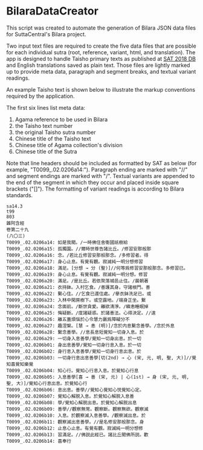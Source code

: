 # BilaraDataCreator

This script was created to automate the generation of Bilara JSON data files for SuttaCentral's Bilara project. 

Two input text files are required to create the five data files that are possible for each individual sutra (root, reference, variant, html, and translation). The app is designed to handle Taisho primary texts as published at [SAT 2018 DB](https://21dzk.l.u-tokyo.ac.jp/SAT2018/master30.php?lang=en) and English translations saved as plain text. Those files are lightly marked up to provide meta data, paragraph and segment breaks, and textual variant readings.

An example Taisho text is shown below to illustrate the markup conventions required by the application.

The first six lines list meta data: 
1. Agama reference to be used in Bilara
1. the Taisho text number
1. the original Taisho sutra number
1. Chinese title of the Taisho text
1. Chinese title of Agama collection's division
1. Chinese title of the Sutra

Note that line headers should be included as formatted by SAT as below (for example, "T0099_.02.0206a14:").
Paragraph ending are marked with "//" and segment endings are marked with "/".
Textual variants are appended to the end of the segment in which they occur and placed inside square brackets ("[]").
The formatting of variant readings is according to Bilara standards.
```
sa14.3
t99
803
雜阿含經
卷第二十九
(八〇三)
T0099_.02.0206a14: 如是我聞。/一時佛住舍衞國祇樹給
T0099_.02.0206a15: 孤獨園。//爾時世尊告諸比丘。/修習安那般那
T0099_.02.0206a16: 念。/若比丘修習安那般那念。/多修習者。得
T0099_.02.0206a17: 身心止息。有覺有觀。寂滅純一明分想修習
T0099_.02.0206a18: 滿足。[分想 → 分 (聖)]//何等爲修習安那般那念。多修習已。
T0099_.02.0206a19: 身心止息。有覺有觀。寂滅純一明分想。修習
T0099_.02.0206a20: 滿足。/是比丘。若依聚落城邑止住。/晨朝著
T0099_.02.0206a21: 衣持鉢。入村乞食。/善護其身。守諸根門。善
T0099_.02.0206a22: 繋心住。//乞食已還住處。/擧衣鉢洗足已。或
T0099_.02.0206a23: 入林中閑房樹下。或空露地。/端身正坐。繋
T0099_.02.0206a24: 念面前。/斷世貪愛。離欲清淨。/瞋恚睡眠掉
T0099_.02.0206a25: 悔疑斷。/度諸疑惑。於諸善法。心得決定。//遠
T0099_.02.0206a26: 離五蓋煩惱於心令慧力羸爲障礙分不
T0099_.02.0206a27: 趣涅槃。[慧 → 恚 (明)]/念於内息繋念善學。/念於外息
T0099_.02.0206a28: 繋念善學。//息長息短覺知一切身入息。於
T0099_.02.0206a29: 一切身入息善學/覺知一切身出息。於一切
T0099_.02.0206b01: 身出息善學/覺知一切身行息入息。於一切
T0099_.02.0206b02: 身行息入息善學/覺知一切身行息出息。於
T0099_.02.0206b03: 一切身行息出息善學[切(2nd) → 心 (宋, 元, 明, 聖, 大)]//覺知喜覺知樂覺
T0099_.02.0206b04: 知心行。覺知心行息入息。於覺知心行息
T0099_.02.0206b05: 入息善學[喜 → 善 (宋, 元) | 心(1st) → 身 (宋, 元, 明, 聖, 大)]/覺知心行息出息。於覺知心行
T0099_.02.0206b06: 息出息。善學//覺知心覺知心悦覺知心定。
T0099_.02.0206b07: 覺知心解脱入息。於覺知心解脱入息善
T0099_.02.0206b08: 學/覺知心解脱出息。於覺知心解脱出息
T0099_.02.0206b09: 善學//觀察無常。觀察斷。觀察無欲。觀察滅
T0099_.02.0206b10: 入息。於觀察滅入息善學。/觀察滅出息。於
T0099_.02.0206b11: 觀察滅出息善學。//是名修安那般那念。身
T0099_.02.0206b12: 止息心止息。有覺有觀。寂滅純一明分想修
T0099_.02.0206b13: 習滿足。//佛説此經已。諸比丘聞佛所説。歡
T0099_.02.0206b14: 喜奉行
```
